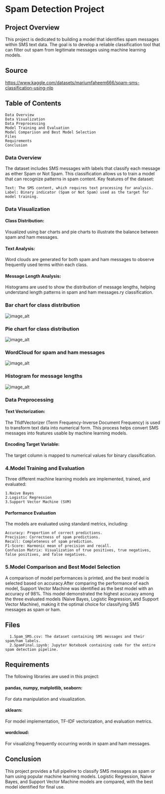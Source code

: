 # Spam Detection Project
## Project Overview
This project is dedicated to building a model that identifies spam messages within SMS text data. The goal is to develop a reliable classification tool that can filter out spam from legitimate messages using machine learning models.

## Source
https://www.kaggle.com/datasets/mariumfaheem666/spam-sms-classification-using-nlp

## Table of Contents
    Data Overview
    Data Visualization
    Data Preprocessing
    Model Training and Evaluation
    Model Comparison and Best Model Selection
    Files
    Requirements
    Conclusion


### Data Overview
The dataset includes SMS messages with labels that classify each message as either Spam or Not Spam. This classification allows us to train a model that can recognize patterns in spam content. Key features of the dataset:

    Text: The SMS content, which requires text processing for analysis.
    Label: Binary indicator (Spam or Not Spam) used as the target for model training.
      
### Data Visualization

#### Class Distribution:
Visualized using bar charts and pie charts to illustrate the balance between spam and ham messages.
#### Text Analysis:
Word clouds are generated for both spam and ham messages to observe frequently used terms within each class.
#### Message Length Analysis: 
Histograms are used to show the distribution of message lengths, helping understand length patterns in spam and ham messages.ry classification.

### Bar chart for class distribution
![image_alt](https://github.com/Jui55/Spam-SMS-Classification-Using-NLP/blob/main/Screenshot%202024-11-07%20213535.png)

### Pie chart for class distribution
![image_alt](https://github.com/Jui55/Spam-SMS-Classification-Using-NLP/blob/main/Screenshot%202024-11-07%20213608.png)

### WordCloud for spam and ham messages
![image_alt](https://github.com/Jui55/Spam-SMS-Classification-Using-NLP/blob/main/Screenshot%202024-11-07%20213631.png)
### Histogram for message lengths
![image_alt](https://github.com/Jui55/Spam-SMS-Classification-Using-NLP/blob/main/Screenshot%202024-11-07%20213507.png)


### Data Preprocessing

#### Text Vectorization: 
The TfidfVectorizer (Term Frequency-Inverse Document Frequency) is used to transform text data into numerical form. This process helps convert SMS messages into features usable by machine learning models.
#### Encoding Target Variable: 
The target column is mapped to numerical values for binary classification.

### 4.Model Training and Evaluation
Three different machine learning models are implemented, trained, and evaluated:

    1.Naive Bayes
    2.Logistic Regression
    3.Support Vector Machine (SVM)
#### Performance Evaluation
The models are evaluated using standard metrics, including:

    Accuracy: Proportion of correct predictions.
    Precision: Correctness of spam predictions.
    Recall: Completeness of spam prediction.
    F1-Score: Harmonic mean of precision and recall.
    Confusion Matrix: Visualization of true positives, true negatives, false positives, and false negatives.


   
### 5.Model Comparison and Best Model Selection
A comparison of model performances is printed, and the best model is selected based on accuracy.After comparing the performance of each model, Support Vector Machine was identified as the best model with an accuracy of 98%. This model demonstrated the highest accuracy among the three evaluated models (Naive Bayes, Logistic Regression, and Support Vector Machine), making it the optimal choice for classifying SMS messages as spam or ham.

## Files
      1.Spam_SMS.csv: The dataset containing SMS messages and their spam/ham labels.
      2.SpamFinal.ipynb: Jupyter Notebook containing code for the entire spam detection pipeline.
## Requirements
The following libraries are used in this project:

  #### pandas, numpy, matplotlib, seaborn:
  For data manipulation and visualization.
  #### sklearn:
  For model implementation, TF-IDF vectorization, and evaluation metrics.
  #### wordcloud: 
  For visualizing frequently occurring words in spam and ham messages.

## Conclusion
This project provides a full pipeline to classify SMS messages as spam or ham using popular machine learning models. Logistic Regression, Naive Bayes, and Support Vector Machine models are compared, with the best model identified for final use.
